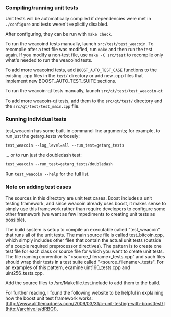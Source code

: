 ### Compiling/running unit tests

Unit tests will be automatically compiled if dependencies were met in `./configure`
and tests weren't explicitly disabled.

After configuring, they can be run with `make check`.

To run the weacoind tests manually, launch `src/test/test_weacoin`. To recompile
after a test file was modified, run `make` and then run the test again. If you
modify a non-test file, use `make -C src/test` to recompile only what's needed
to run the weacoind tests.

To add more weacoind tests, add `BOOST_AUTO_TEST_CASE` functions to the existing
.cpp files in the `test/` directory or add new .cpp files that
implement new BOOST_AUTO_TEST_SUITE sections.

To run the weacoin-qt tests manually, launch `src/qt/test/test_weacoin-qt`

To add more weacoin-qt tests, add them to the `src/qt/test/` directory and
the `src/qt/test/test_main.cpp` file.

### Running individual tests

test_weacoin has some built-in command-line arguments; for
example, to run just the getarg_tests verbosely:

    test_weacoin --log_level=all --run_test=getarg_tests

... or to run just the doubledash test:

    test_weacoin --run_test=getarg_tests/doubledash

Run `test_weacoin --help` for the full list.

### Note on adding test cases

The sources in this directory are unit test cases.  Boost includes a
unit testing framework, and since weacoin already uses boost, it makes
sense to simply use this framework rather than require developers to
configure some other framework (we want as few impediments to creating
unit tests as possible).

The build system is setup to compile an executable called "test_weacoin"
that runs all of the unit tests.  The main source file is called
test_bitcoin.cpp, which simply includes other files that contain the
actual unit tests (outside of a couple required preprocessor
directives).  The pattern is to create one test file for each class or
source file for which you want to create unit tests.  The file naming
convention is "<source_filename>_tests.cpp" and such files should wrap
their tests in a test suite called "<source_filename>_tests".  For an
examples of this pattern, examine uint160_tests.cpp and
uint256_tests.cpp.

Add the source files to /src/Makefile.test.include to add them to the build.

For further reading, I found the following website to be helpful in
explaining how the boost unit test framework works:
[http://www.alittlemadness.com/2009/03/31/c-unit-testing-with-boosttest/](http://archive.is/dRBGf).

